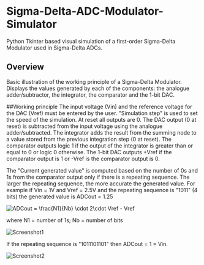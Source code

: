 # Sigma-Delta-ADC-Modulator-Simulator
Python Tkinter based visual simulation of a first-order Sigma-Delta Modulator used in Sigma-Delta ADCs.

## Overview
Basic illustration of the working principle of a Sigma-Delta Modulator.
Displays the values generated by each of the components: the analogue adder/subtractor, the integrator, the comparator and the 1-bit DAC.

##Working principle
The input voltage (Vin) and the reference voltage for the DAC (Vref) must be entered by the user. "Simulation step" is used to set the speed of the simulation.
At reset all outputs are 0.
The DAC output (0 at reset) is subtracted from the input voltage using the analogue adder/subtracted.
The integrator adds the result from the summing node to a value stored from the previous integration step (0 at reset).
The comparator outputs logic 1 if the output of the integrator is greater than or equal to 0 or logic 0 otherwise.
The 1-bit DAC outputs +Vref if the comparator output is 1 or -Vref is the comparator output is 0.

The "Current generated value" is computed based on the number of 0s and 1s from the comparator output only if there is a repeating sequence. The larger the repeating sequence, the more accurate the generated value.
For example if Vin = 1V and Vref = 2.5V and the repeating sequence is "1011" (4 bits) the generated value is ADCout = 1.25

<img src="https://latex.codecogs.com/gif.latex?ADCout&space;=&space;\frac{N1}{Nb}&space;\cdot&space;2\cdot&space;Vref&space;-&space;Vref" title="ADCout = \frac{N1}{Nb} \cdot 2\cdot Vref - Vref" />

where N1 = number of 1s; Nb = number of bits

![Screenshot1](/../screenshots/adc1.JPG?raw=true "")

If the repeating sequence is "1011101101" then ADCout = 1 = Vin.

![Screenshot2](/../screenshots/adc2.JPG?raw=true "")
